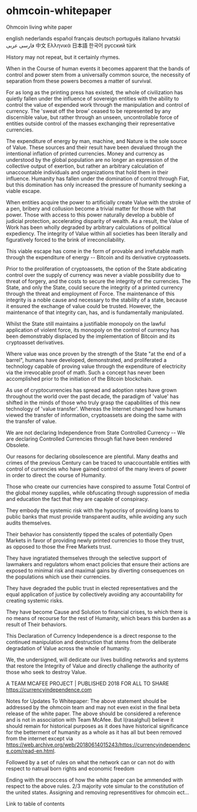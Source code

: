 # ohmcoin-whitepaper
Ohmcoin living white paper

english nederlands español français deutsch português italiano hrvatski فارسی عربى 中文 Ελληνικά 日本語 한국어 русский türk



History may not repeat, but it certainly rhymes.

When in the Course of human events it becomes apparent that the bands of control and power stem from a universally common source, the necessity of separation from these powers becomes a matter of survival.

For as long as the printing press has existed, the whole of civilization has quietly fallen under the influence of sovereign entities with the ability to control the value of expended work through the manipulation and control of currency. The 'sweat off the brow' ceased to be represented by any discernible value, but rather through an unseen, uncontrollable force of entities outside control of the masses exchanging their representative currencies.

The expenditure of energy by man, machine, and Nature is the sole source of Value. These sources and their result have been devalued through the intentional inflation of printed currencies. Money and currency as understood by the global population are no longer an expression of the collective output of exertion, but rather an arbitrary calculation of unaccountable individuals and organizations that hold them in their influence. Humanity has fallen under the domination of control through Fiat, but this domination has only increased the pressure of humanity seeking a viable escape.

When entities acquire the power to artificially create Value with the stroke of a pen, bribery and collusion become a trivial matter for those with that power. Those with access to this power naturally develop a bubble of judicial protection, accelerating disparity of wealth. As a result, the Value of Work has been wholly degraded by arbitrary calculations of political expediency. The integrity of Value within all societies has been literally and figuratively forced to the brink of irreconcilability.

This viable escape has come in the form of provable and irrefutable math through the expenditure of energy -- Bitcoin and its derivative cryptoassets.

Prior to the proliferation of cryptoassets, the option of the State abdicating control over the supply of currency was never a viable possibility due to threat of forgery, and the costs to secure the integrity of the currencies. The State, and only the State, could secure the integrity of a printed currency through the threat and employment of Force. The maintenance of this integrity is a noble cause and necessary to the stability of a state, because it ensured the exchange of value could be trusted. However, the maintenance of that integrity can, has, and is fundamentally manipulated.

Whilst the State still maintains a justifiable monopoly on the lawful application of violent force, its monopoly on the control of currency has been demonstrably displaced by the implementation of Bitcoin and its cryptoasset derivatives.

Where value was once proven by the strength of the State "at the end of a barrel", humans have developed, demonstrated, and proliferated a technology capable of proving value through the expenditure of electricity via the irrevocable proof of math. Such a concept has never been accomplished prior to the initiation of the Bitcoin blockchain.

As use of cryptocurrencies has spread and adoption rates have grown throughout the world over the past decade, the paradigm of 'value' has shifted in the minds of those who truly grasp the capabilities of this new technology of 'value transfer'. Whereas the Internet changed how humans viewed the transfer of information, cryptoassets are doing the same with the transfer of value.

We are not declaring Independence from State Controlled Currency -- We are declaring Controlled Currencies through fiat have been rendered Obsolete.

Our reasons for declaring obsolescence are plentiful. Many deaths and crimes of the previous Century can be traced to unaccountable entities with control of currencies who have gained control of the many levers of power in order to direct the course of Humanity.

Those who create our currencies have conspired to assume Total Control of the global money supplies, while obfuscating through suppression of media and education the fact that they are capable of conspiracy.

They embody the systemic risk with the hypocrisy of providing loans to public banks that must provide transparent audits, while avoiding any such audits themselves.

Their behavior has consistently tipped the scales of potentially Open Markets in favor of providing newly printed currencies to those they trust, as opposed to those the Free Markets trust.

They have ingratiated themselves through the selective support of lawmakers and regulators whom enact policies that ensure their actions are exposed to minimal risk and maximal gains by diverting consequences on the populations which use their currencies.

They have degraded the public trust in elected representatives and the equal application of justice by collectively avoiding any accountability for creating systemic risks.

They have become Cause and Solution to financial crises, to which there is no means of recourse for the rest of Humanity, which bears this burden as a result of Their behaviors.

This Declaration of Currency Independence is a direct response to the continued manipulation and destruction that stems from the deliberate degradation of Value across the whole of humanity.

We, the undersigned, will dedicate our lives building networks and systems that restore the Integrity of Value and directly challenge the authority of those who seek to destroy Value.

A TEAM MCAFEE PROJECT | PUBLISHED 2018 FOR ALL TO SHARE
https://currencyindependence.com

Notes for Updates To Whitepaper:
The above statement should be addressed by the ohmcoin team and may not even exist in the final beta release of the white paper. The above should be considered a reference and is not in association with Team McAfee. But I(rasalghul) believe it should remain for historical purposes as it does have historical significance for the betterment of humanity as a whole as it has all but been removed from the internet except via https://web.archive.org/web/20180614015243/https://currencyindependence.com/read-en.html.

Followed by a set of rules on what the network can or can not do with respect to natrual born rights and economic freedom

Ending with the proccess of how the white paper can be ammended with respect to the above rules. 2/3 majority vote simular to the constitution of the united states. Assigning and removing representitives for ohmcoin ect...

Link to table of contents
